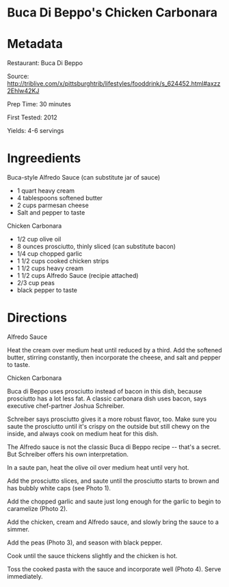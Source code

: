 Buca Di Beppo's Chicken Carbonara
====

Metadata
====

Restaurant: Buca Di Beppo

Source: http://triblive.com/x/pittsburghtrib/lifestyles/fooddrink/s_624452.html#axzz2Ehlw42KJ

Prep Time: 30 minutes

First Tested: 2012

Yields: 4-6 servings

Ingreedients
====

Buca-style Alfredo Sauce (can substitute jar of sauce)
* 1 quart heavy cream
* 4 tablespoons softened butter
* 2 cups parmesan cheese
* Salt and pepper to taste

Chicken Carbonara
* 1/2 cup olive oil
* 8 ounces prosciutto, thinly sliced (can substitute bacon)
* 1/4 cup chopped garlic
* 1 1/2 cups cooked chicken strips
* 1 1/2 cups heavy cream
* 1 1/2 cups Alfredo Sauce (recipie attached)
* 2/3 cup peas
* black pepper to taste

Directions
====

Alfredo Sauce

Heat the cream over medium heat until reduced by a third. Add the softened
butter, stirring constantly, then incorporate the cheese, and salt and pepper
to taste.

Chicken Carbonara

Buca di Beppo uses prosciutto instead of bacon in this dish, because prosciutto
has a lot less fat. A classic carbonara dish uses bacon, says executive
chef-partner Joshua Schreiber.

Schreiber says prosciutto gives it a more robust flavor, too. Make sure you
saute the prosciutto until it's crispy on the outside but still chewy on the
inside, and always cook on medium heat for this dish.

The Alfredo sauce is not the classic Buca di Beppo recipe -- that's a secret.
But Schreiber offers his own interpretation.

In a saute pan, heat the olive oil over medium heat until very hot.

Add the prosciutto slices, and saute until the prosciutto starts to brown and has bubbly white caps (see Photo 1).

Add the chopped garlic and saute just long enough for the garlic to begin to caramelize (Photo 2).

Add the chicken, cream and Alfredo sauce, and slowly bring the sauce to a simmer.

Add the peas (Photo 3), and season with black pepper.

Cook until the sauce thickens slightly and the chicken is hot.

Toss the cooked pasta with the sauce and incorporate well (Photo 4). Serve immediately.


